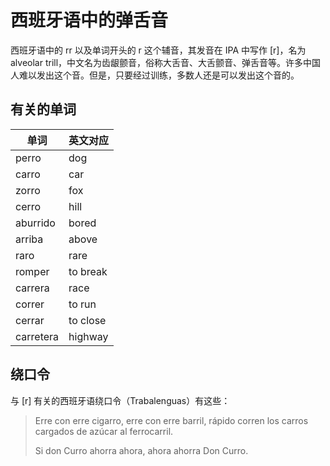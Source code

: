 # 西班牙语中的弹舌音


西班牙语中的 rr 以及单词开头的 r 这个辅音，其发音在 IPA 中写作 [r]，名为 alveolar trill，中文名为齿龈颤音，俗称大舌音、大舌颤音、弹舌音等。许多中国人难以发出这个音。但是，只要经过训练，多数人还是可以发出这个音的。

<!--more-->

## 有关的单词

| 单词      | 英文对应 |
| --------- | -------- |
| perro     | dog      |
| carro     | car      |
| zorro     | fox      |
| cerro     | hill     |
| aburrido  | bored    |
| arriba    | above    |
| raro      | rare     |
| romper    | to break |
| carrera   | race     |
| correr    | to run   |
| cerrar    | to close |
| carretera | highway  |

## 绕口令

与 [r] 有关的西班牙语绕口令（Trabalenguas）有这些：

> Erre con erre cigarro, erre con erre barril, rápido corren los carros cargados de azúcar al ferrocarril.
>
> Si don Curro ahorra ahora, ahora ahorra Don Curro.
